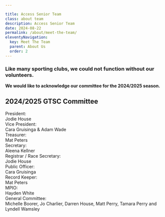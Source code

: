 ```yaml
---

title: Access Senior Team
class: about team
description: Access Senior Team
date: 2024-08-22
permalink: /about/meet-the-team/
eleventyNavigation:
  key: Meet The Team
  parent: About Us
  order: 2
---
```

### Like many sporting clubs, we could not function without our volunteers.

**We would like to acknowledge our committee for the 2024/2025 season.**

<h2 class="heading-text">2024/2025 GTSC Committee</h2>
<div class="committeewrapper">

 <div class="grid-committee">
  <div class="committee-title">President:</div>
  <div class="committee-member">Jodie House</div>

  <div class="committee-title">Vice President:</div>
   <div class="committee-member">Cara Gruisinga & Adam Wade</div>

  <div class="committee-title">Treasurer:</div>
  <div class="committee-member">Mat Peters</div>

  <div class="committee-title">Secretary:</div>
  <div class="committee-member">Aleena Kellner</div>

  <div class="committee-title">Registrar / Race Secretary:</div>
  <div class="committee-member">Jodie House</div>

  <div class="committee-title">Public Officer:</div>
  <div class="committee-member">Cara Gruisinga</div>

  <div class="committee-title">Record Keeper:</div>
  <div class="committee-member">Mat Peters</div>

  <div class="committee-title">MPIO:</div>
  <div class="committee-member">Hayden White</div>

  <div class="committee-title">General Committee:</div>
  <div class="committee-member">Michelle Boorer, Jo Charlier, Darren House, Matt Perry, Tamara Perry and Lyndell Wamsley</div>

  </div>
</div>